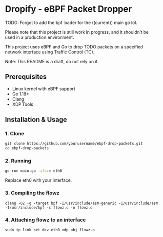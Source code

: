 # Dropify - eBPF Packet Dropper

TODO: Forgot to add the bpf loader for the ((current)) main go lol.

Please note that this project is still work in progress, and it shouldn't be used in a production environment.

This project uses eBPF and Go to drop TODO packets on a specified network interface using Traffic Control (TC).

Note: This README is a draft, do not rely on it.

## Prerequisites
- Linux kernel with eBPF support
- Go 1.18+
- Clang
- XDP Tools

## Installation & Usage

### 1. Clone
```sh
git clone https://github.com/yourusername/ebpf-drop-packets.git
cd ebpf-drop-packets
```

### 2. Running
```sh
go run main.go -iface eth0
```
Replace eth0 with your interface.

### 3. Compiling the flowz
```
clang -O2 -g -target bpf -I/usr/include/asm-generic -I/usr/include/asm -I/usr/include/bpf -c flowz.c -o flowz.o
```

### 4. Attaching flowz to an interface
```
sudo ip link set dev eth0 xdp obj flowz.o
```
